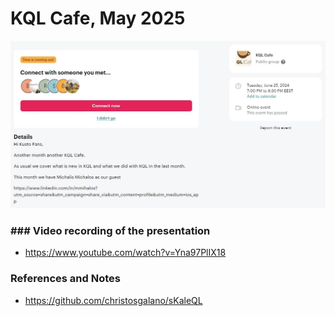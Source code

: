 # KQL Cafe, May 2025

<p align="center">
  <img src="https://raw.githubusercontent.com/cyb3rmik3/presentations/main/202406-kqlcafe/MichalisMichalos-KQLCafe.jpg">
</p>

### ### Video recording of the presentation

- https://www.youtube.com/watch?v=Yna97PlIX18

### References and Notes

- https://github.com/christosgalano/sKaleQL
